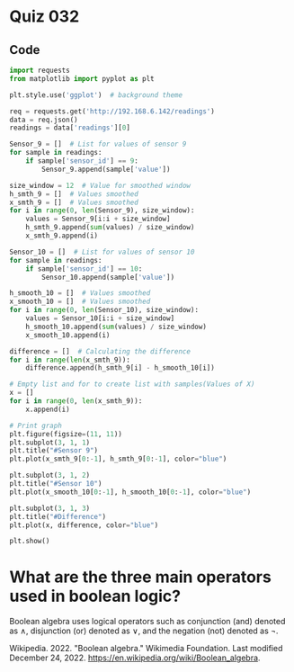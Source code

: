 # Quiz 032
## Code
```.py
import requests
from matplotlib import pyplot as plt

plt.style.use('ggplot')  # background theme

req = requests.get('http://192.168.6.142/readings')
data = req.json()
readings = data['readings'][0]

Sensor_9 = []  # List for values of sensor 9 
for sample in readings:
    if sample['sensor_id'] == 9:
        Sensor_9.append(sample['value'])

size_window = 12  # Value for smoothed window
h_smth_9 = []  # Values smoothed
x_smth_9 = []  # Values smoothed
for i in range(0, len(Sensor_9), size_window):
    values = Sensor_9[i:i + size_window]
    h_smth_9.append(sum(values) / size_window)
    x_smth_9.append(i)

Sensor_10 = []  # List for values of sensor 10 
for sample in readings:
    if sample['sensor_id'] == 10:
        Sensor_10.append(sample['value'])

h_smooth_10 = []  # Values smoothed 
x_smooth_10 = []  # Values smoothed
for i in range(0, len(Sensor_10), size_window):
    values = Sensor_10[i:i + size_window]
    h_smooth_10.append(sum(values) / size_window)
    x_smooth_10.append(i)

difference = []  # Calculating the difference 
for i in range(len(x_smth_9)):
    difference.append(h_smth_9[i] - h_smooth_10[i])

# Empty list and for to create list with samples(Values of X)
x = []
for i in range(0, len(x_smth_9)):
    x.append(i)

# Print graph 
plt.figure(figsize=(11, 11))
plt.subplot(3, 1, 1)
plt.title("#Sensor 9")
plt.plot(x_smth_9[0:-1], h_smth_9[0:-1], color="blue")

plt.subplot(3, 1, 2)
plt.title("#Sensor 10")
plt.plot(x_smooth_10[0:-1], h_smooth_10[0:-1], color="blue")

plt.subplot(3, 1, 3)
plt.title("#Difference")
plt.plot(x, difference, color="blue")

plt.show()
```

# What are the three main operators used in boolean logic?

 Boolean algebra uses logical operators such as conjunction (and) denoted as ∧, disjunction (or) denoted as ∨, and the negation (not) denoted as ¬.
 
Wikipedia. 2022. "Boolean algebra." Wikimedia Foundation. Last modified December 24, 2022. https://en.wikipedia.org/wiki/Boolean_algebra.

